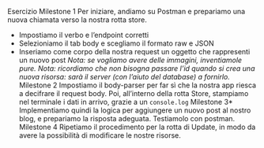Esercizio
Milestone 1
Per iniziare, andiamo su Postman e prepariamo una nuova chiamata verso la nostra rotta store.
- Impostiamo il verbo e l’endpoint corretti
- Selezioniamo il tab body e scegliamo il formato raw e JSON
- Inseriamo come corpo della nostra request un oggetto che rappresenti un nuovo post
*Nota: se vogliamo avere delle immagini, inventiamole pure.*
*Nota: ricordiamo che non bisogna passare l’id quando si crea una nuova risorsa: sarà il server (con l’aiuto del database) a fornirlo.*
Milestone 2
Impostiamo il body-parser per far sì che la nostra app riesca a decifrare il request body.
Poi, all’interno della rotta Store, stampiamo nel terminale i dati in arrivo, grazie a un `console.log`
Milestone 3*
Implementiamo quindi la logica per aggiungere un nuovo post al nostro blog, e prepariamo la risposta adeguata.
Testiamolo con postman.
Milestone 4
Ripetiamo il procedimento per la rotta di Update, in modo da avere la possibilità di modificare le nostre risorse.